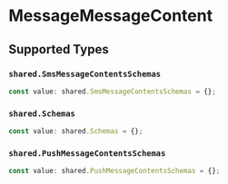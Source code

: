 # MessageMessageContent


## Supported Types

### `shared.SmsMessageContentsSchemas`

```typescript
const value: shared.SmsMessageContentsSchemas = {};
```

### `shared.Schemas`

```typescript
const value: shared.Schemas = {};
```

### `shared.PushMessageContentsSchemas`

```typescript
const value: shared.PushMessageContentsSchemas = {};
```

